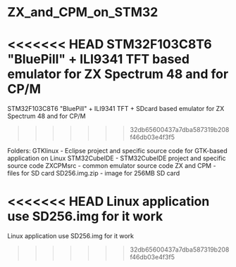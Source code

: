 # ZX_and_CPM_on_STM32

<<<<<<< HEAD
STM32F103C8T6 "BluePill" + ILI9341 TFT based emulator for ZX Spectrum 48 and for CP/M
=======
STM32F103C8T6 "BluePill" + ILI9341 TFT + SDcard based emulator for ZX Spectrum 48 and for CP/M
>>>>>>> 32db65600437a7dba587319b208f46db03e4f3f5

Folders:
GTKlinux - Eclipse project and specific source code for GTK-based application on Linux
STM32CubeIDE - STM32CubeIDE project and specific source code
ZXCPMsrc - common emulator source code
ZX and CPM - files for SD card
SD256.img.zip - image for 256MB SD card

<<<<<<< HEAD
Linux application use SD256.img for it work
=======
Linux application use SD256.img for it work 
>>>>>>> 32db65600437a7dba587319b208f46db03e4f3f5
